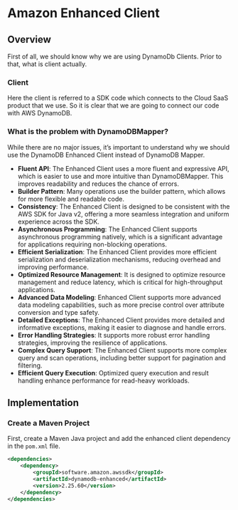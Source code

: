 
# Amazon Enhanced Client

## Overview
First of all, we should know why we are using DynamoDb Clients. Prior to that, what is client actually.

### Client
Here the client is referred to a SDK code which connects to the Cloud SaaS product that we use. So it is clear that we are going to connect our code with AWS DynamoDB.

### What is the problem with DynamoDBMapper?
While there are no major issues, it’s important to understand why we should use the DynamoDB Enhanced Client instead of DynamoDB Mapper.

- **Fluent API**: The Enhanced Client uses a more fluent and expressive API, which is easier to use and more intuitive than DynamoDBMapper. This improves readability and reduces the chance of errors.
- **Builder Pattern**: Many operations use the builder pattern, which allows for more flexible and readable code.
- **Consistency**: The Enhanced Client is designed to be consistent with the AWS SDK for Java v2, offering a more seamless integration and uniform experience across the SDK.
- **Asynchronous Programming**: The Enhanced Client supports asynchronous programming natively, which is a significant advantage for applications requiring non-blocking operations.
- **Efficient Serialization**: The Enhanced Client provides more efficient serialization and deserialization mechanisms, reducing overhead and improving performance.
- **Optimized Resource Management**: It is designed to optimize resource management and reduce latency, which is critical for high-throughput applications.
- **Advanced Data Modeling**: Enhanced Client supports more advanced data modeling capabilities, such as more precise control over attribute conversion and type safety.
- **Detailed Exceptions**: The Enhanced Client provides more detailed and informative exceptions, making it easier to diagnose and handle errors.
- **Error Handling Strategies**: It supports more robust error handling strategies, improving the resilience of applications.
- **Complex Query Support**: The Enhanced Client supports more complex query and scan operations, including better support for pagination and filtering.
- **Efficient Query Execution**: Optimized query execution and result handling enhance performance for read-heavy workloads.

## Implementation

### Create a Maven Project
First, create a Maven Java project and add the enhanced client dependency in the `pom.xml` file.

```xml
<dependencies>
    <dependency>
        <groupId>software.amazon.awssdk</groupId>
        <artifactId>dynamodb-enhanced</artifactId>
        <version>2.25.60</version>
    </dependency>
</dependencies>
